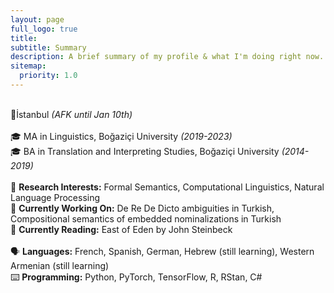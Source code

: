 ```yaml
---
layout: page
full_logo: true
title: 
subtitle: Summary
description: A brief summary of my profile & what I'm doing right now. 
sitemap:
  priority: 1.0
---
```

<br>
📍İstanbul <i>(AFK until Jan 10th)</i>
<br>
<br>
🎓 MA in Linguistics, Boğaziçi University <i>(2019-2023)</i> <br>
🎓 BA in Translation and Interpreting Studies, Boğaziçi University <i>(2014-2019)</i> 
<br>
<br>
🔎 <b>Research Interests:</b> Formal Semantics, Computational Linguistics, Natural Language Processing <br>
📝 <b>Currently Working On:</b> De Re De Dicto ambiguities in Turkish, Compositional semantics of embedded nominalizations in Turkish <br>
📖 <b>Currently Reading:</b> East of Eden by John Steinbeck 
<br>
<br>
🗣 <b>Languages:</b> French, Spanish, German, Hebrew (still learning), Western Armenian (still learning) <br>
⌨️ <b>Programming:</b> Python, PyTorch, TensorFlow, R, RStan, C# <br>
<br>
<br>
<br>
